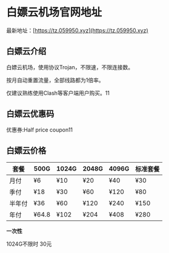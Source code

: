 # 白嫖云机场官网地址

最新地址：[https://tz.059950.xyz](https://tz.059950.xyz)

## 白嫖云介绍

白嫖云机场，使用协议Trojan，不限速，不限连接数。

按月自动重置流量，全部线路都为1倍率。

仅建议熟练使用Clash等客户端用户购买。11

## 白嫖云优惠码

优惠券:Half price coupon11

## 白嫖云价格

|套餐|500G|1024G|2048G|4096G|标准套餐|
|----|----|----|----|----|----|
|月付|¥6|¥10|¥20|¥40|¥30|
|季付|¥18|¥30|¥60|¥120|¥80|
|半年付|¥36|¥60|¥120|¥240|¥150|
|年付|¥64.8|¥102|¥204|¥408|¥280|

**一次性**

1024G不限时 30元

